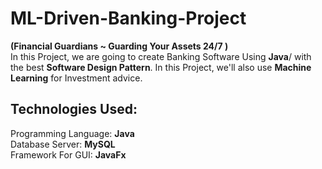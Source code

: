 # ML-Driven-Banking-Project
**(Financial Guardians ~ Guarding Your Assets 24/7 )**  
In this Project, we are going to create Banking Software Using **Java**/ with the best **Software Design Pattern**. In this Project, we'll also use **Machine Learning** for Investment advice.
## Technologies Used:
Programming Language: **Java**  
Database Server: **MySQL**  
Framework For GUI: **JavaFx**
